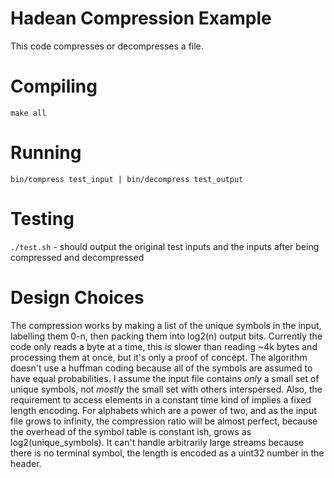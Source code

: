 # Hadean Compression Example
This code compresses or decompresses a file.

# Compiling
`make all`

# Running
`bin/compress test_input | bin/decompress test_output`

# Testing
`./test.sh` - should output the original test inputs and the inputs after being compressed and decompressed

# Design Choices
The compression works by making a list of the unique symbols in the input, labelling them 0-n, then packing them into log2(n) output bits.
Currently the code only reads a byte at a time, this is slower than reading ~4k bytes and processing them at once, but it's only a proof of concept.
The algorithm doesn't use a huffman coding because all of the symbols are assumed to have equal probabilities.
I assume the input file contains *only* a small set of unique symbols, not *mostly* the small set with others interspersed.
Also, the requirement to access elements in a constant time kind of implies a fixed length encoding.
For alphabets which are a power of two, and as the input file grows to infinity, the compression ratio will be almost perfect, because the overhead of the symbol table is constant ish, grows as log2(unique_symbols).
It can't handle arbitrarily large streams because there is no terminal symbol, the length is encoded as a uint32 number in the header.
